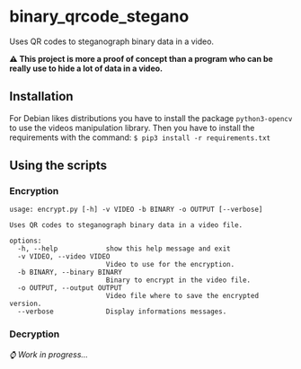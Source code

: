 # binary_qrcode_stegano
Uses QR codes to steganograph binary data in a video.

**⚠️ This project is more a proof of concept than a program who can be really use to hide a lot of data in a video.**

## Installation
For Debian likes distributions you have to install the package `python3-opencv` to use the videos manipulation library.
Then you have to install the requirements with the command:
`$ pip3 install -r requirements.txt`

## Using the scripts
### Encryption
```
usage: encrypt.py [-h] -v VIDEO -b BINARY -o OUTPUT [--verbose]

Uses QR codes to steganograph binary data in a video file.

options:
  -h, --help            show this help message and exit
  -v VIDEO, --video VIDEO
                        Video to use for the encryption.
  -b BINARY, --binary BINARY
                        Binary to encrypt in the video file.
  -o OUTPUT, --output OUTPUT
                        Video file where to save the encrypted version.
  --verbose             Display informations messages.
```

### Decryption
_⌚ Work in progress…_
